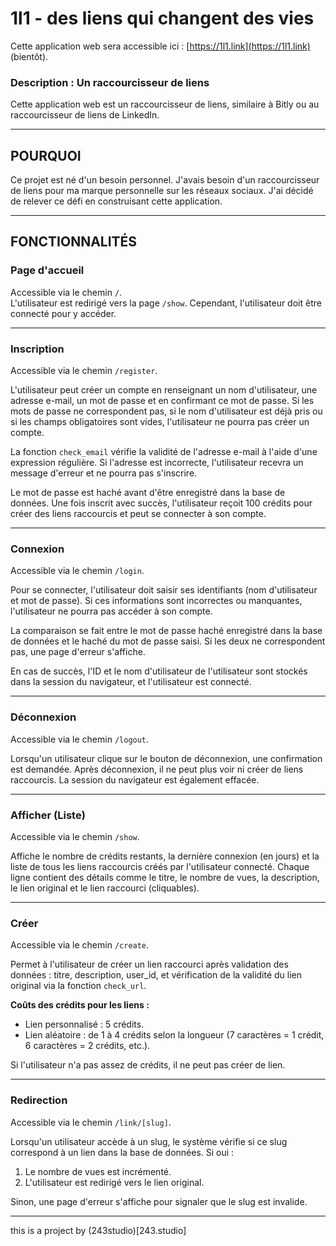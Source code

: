 # 1l1 - des liens qui changent des vies

Cette application web sera accessible ici : [https://1l1.link](https://1l1.link) (bientôt).  
### Description : Un raccourcisseur de liens

Cette application web est un raccourcisseur de liens, similaire à Bitly ou au raccourcisseur de liens de LinkedIn.

---

## **POURQUOI**  
Ce projet est né d'un besoin personnel. J'avais besoin d'un raccourcisseur de liens pour ma marque personnelle sur les réseaux sociaux. J'ai décidé de relever ce défi en construisant cette application.

---

## **FONCTIONNALITÉS**  

### **Page d'accueil**  
Accessible via le chemin `/`.  
L'utilisateur est redirigé vers la page `/show`. Cependant, l'utilisateur doit être connecté pour y accéder.

---

### **Inscription**  
Accessible via le chemin `/register`.  

L'utilisateur peut créer un compte en renseignant un nom d'utilisateur, une adresse e-mail, un mot de passe et en confirmant ce mot de passe. Si les mots de passe ne correspondent pas, si le nom d'utilisateur est déjà pris ou si les champs obligatoires sont vides, l'utilisateur ne pourra pas créer un compte.

La fonction `check_email` vérifie la validité de l'adresse e-mail à l'aide d'une expression régulière. Si l'adresse est incorrecte, l'utilisateur recevra un message d'erreur et ne pourra pas s'inscrire.

Le mot de passe est haché avant d'être enregistré dans la base de données. Une fois inscrit avec succès, l'utilisateur reçoit 100 crédits pour créer des liens raccourcis et peut se connecter à son compte.

---

### **Connexion**  
Accessible via le chemin `/login`.  

Pour se connecter, l'utilisateur doit saisir ses identifiants (nom d'utilisateur et mot de passe). Si ces informations sont incorrectes ou manquantes, l'utilisateur ne pourra pas accéder à son compte.

La comparaison se fait entre le mot de passe haché enregistré dans la base de données et le haché du mot de passe saisi. Si les deux ne correspondent pas, une page d'erreur s'affiche.

En cas de succès, l'ID et le nom d'utilisateur de l'utilisateur sont stockés dans la session du navigateur, et l'utilisateur est connecté.

---

### **Déconnexion**  
Accessible via le chemin `/logout`.  

Lorsqu'un utilisateur clique sur le bouton de déconnexion, une confirmation est demandée. Après déconnexion, il ne peut plus voir ni créer de liens raccourcis. La session du navigateur est également effacée.

---

### **Afficher (Liste)**  
Accessible via le chemin `/show`.  

Affiche le nombre de crédits restants, la dernière connexion (en jours) et la liste de tous les liens raccourcis créés par l'utilisateur connecté. Chaque ligne contient des détails comme le titre, le nombre de vues, la description, le lien original et le lien raccourci (cliquables).

---

### **Créer**  
Accessible via le chemin `/create`.  

Permet à l'utilisateur de créer un lien raccourci après validation des données : titre, description, user_id, et vérification de la validité du lien original via la fonction `check_url`.  

**Coûts des crédits pour les liens :**
- Lien personnalisé : 5 crédits.
- Lien aléatoire : de 1 à 4 crédits selon la longueur (7 caractères = 1 crédit, 6 caractères = 2 crédits, etc.).

Si l'utilisateur n'a pas assez de crédits, il ne peut pas créer de lien.

---

### **Redirection**  
Accessible via le chemin `/link/[slug]`.  

Lorsqu'un utilisateur accède à un slug, le système vérifie si ce slug correspond à un lien dans la base de données. Si oui :
1. Le nombre de vues est incrémenté.
2. L'utilisateur est redirigé vers le lien original.

Sinon, une page d'erreur s'affiche pour signaler que le slug est invalide.

---
this is a project by (243studio)[243.studio]
